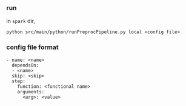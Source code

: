 ### run
in `spark` dir,
```
python src/main/python/runPreprocPipeline.py local <config file>
```

### config file format
```
- name: <name>
  dependsOn: 
  - <name>
  skip: <skip>
  step:
    function: <functional name>
    arguments:
      <arg>: <value>
```





